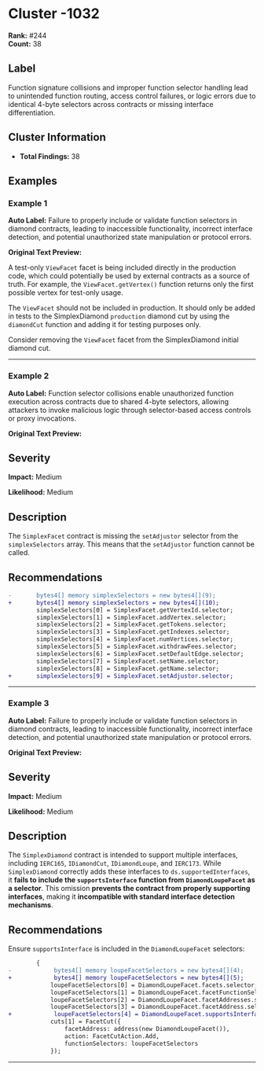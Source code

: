 # Cluster -1032

**Rank:** #244  
**Count:** 38  

## Label
Function signature collisions and improper function selector handling lead to unintended function routing, access control failures, or logic errors due to identical 4-byte selectors across contracts or missing interface differentiation.

## Cluster Information
- **Total Findings:** 38

## Examples

### Example 1

**Auto Label:** Failure to properly include or validate function selectors in diamond contracts, leading to inaccessible functionality, incorrect interface detection, and potential unauthorized state manipulation or protocol errors.  

**Original Text Preview:**

A test-only `ViewFacet` facet is being included directly in the production code, which could potentially be used by external contracts as a source of truth. For example, the `ViewFacet.getVertex()` function returns only the first possible vertex for test-only usage.

The `ViewFacet` should not be included in production. It should only be added in tests to the SimplexDiamond `production` diamond cut by using the `diamondCut` function and adding it for testing purposes only.

Consider removing the `ViewFacet` facet from the SimplexDiamond initial diamond cut.

---
### Example 2

**Auto Label:** Function selector collisions enable unauthorized function execution across contracts due to shared 4-byte selectors, allowing attackers to invoke malicious logic through selector-based access controls or proxy invocations.  

**Original Text Preview:**

## Severity

**Impact:** Medium

**Likelihood:** Medium

## Description

The `SimplexFacet` contract is missing the `setAdjustor` selector from the `simplexSelectors` array. This means that the `setAdjustor` function cannot be called.

## Recommendations

```diff
-       bytes4[] memory simplexSelectors = new bytes4[](9);
+       bytes4[] memory simplexSelectors = new bytes4[](10);
        simplexSelectors[0] = SimplexFacet.getVertexId.selector;
        simplexSelectors[1] = SimplexFacet.addVertex.selector;
        simplexSelectors[2] = SimplexFacet.getTokens.selector;
        simplexSelectors[3] = SimplexFacet.getIndexes.selector;
        simplexSelectors[4] = SimplexFacet.numVertices.selector;
        simplexSelectors[5] = SimplexFacet.withdrawFees.selector;
        simplexSelectors[6] = SimplexFacet.setDefaultEdge.selector;
        simplexSelectors[7] = SimplexFacet.setName.selector;
        simplexSelectors[8] = SimplexFacet.getName.selector;
+       simplexSelectors[9] = SimplexFacet.setAdjustor.selector;
```

---
### Example 3

**Auto Label:** Failure to properly include or validate function selectors in diamond contracts, leading to inaccessible functionality, incorrect interface detection, and potential unauthorized state manipulation or protocol errors.  

**Original Text Preview:**

## Severity

**Impact:** Medium

**Likelihood:** Medium

## Description

The `SimplexDiamond` contract is intended to support multiple interfaces, including `IERC165`, `IDiamondCut`, `IDiamondLoupe`, and `IERC173`. While `SimplexDiamond` correctly adds these interfaces to `ds.supportedInterfaces`, it **fails to include the `supportsInterface` function from `DiamondLoupeFacet` as a selector**. This omission **prevents the contract from properly supporting interfaces**, making it **incompatible with standard interface detection mechanisms**.

## Recommendations

Ensure `supportsInterface` is included in the `DiamondLoupeFacet` selectors:

```diff
        {
-            bytes4[] memory loupeFacetSelectors = new bytes4[](4);
+            bytes4[] memory loupeFacetSelectors = new bytes4[](5);
            loupeFacetSelectors[0] = DiamondLoupeFacet.facets.selector;
            loupeFacetSelectors[1] = DiamondLoupeFacet.facetFunctionSelectors.selector;
            loupeFacetSelectors[2] = DiamondLoupeFacet.facetAddresses.selector;
            loupeFacetSelectors[3] = DiamondLoupeFacet.facetAddress.selector;
+            loupeFacetSelectors[4] = DiamondLoupeFacet.supportsInterface.selector;
            cuts[1] = FacetCut({
                facetAddress: address(new DiamondLoupeFacet()),
                action: FacetCutAction.Add,
                functionSelectors: loupeFacetSelectors
            });
```

---
